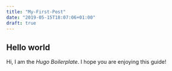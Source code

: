 ```yaml
---
title: "My-First-Post"
date: "2019-05-15T18:07:06+01:00"
draft: true
---
```

## Hello world
Hi, I am the *Hugo Boilerplate*. I hope you are enjoying this guide!
